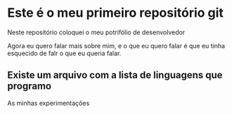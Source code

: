# Este é o meu primeiro repositório git

Neste repositório coloquei o meu potrifólio de desenvolvedor

Agora eu quero falar mais sobre mim, e o que eu quero falar é que
eu tinha esquecido de falr o que eu queria falar.

## Existe um arquivo com a lista de linguagens que programo 

As minhas experimentações
